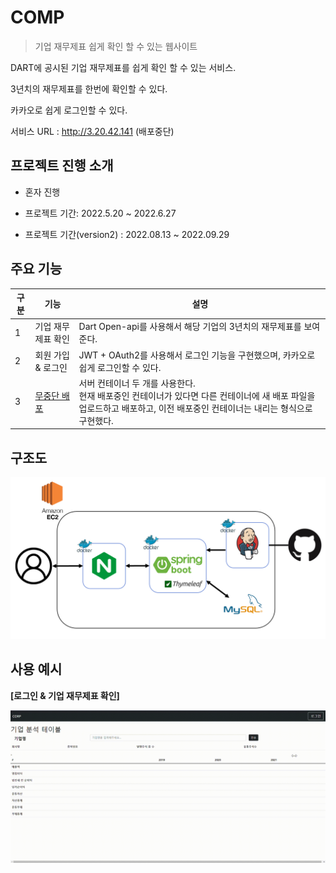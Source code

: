 # COMP

> 기업 재무제표 쉽게 확인 할 수 있는 웹사이트

DART에 공시된 기업 재무제표를 쉽게 확인 할 수 있는 서비스.

3년치의 재무제표를 한번에 확인할 수 있다.

카카오로 쉽게 로그인할 수 있다.

서비스 URL : http://3.20.42.141 (배포중단)



## 프로젝트 진행 소개

- 혼자 진행

- 프로젝트 기간: 2022.5.20 ~ 2022.6.27
- 프로젝트 기간(version2) : 2022.08.13 ~ 2022.09.29

  

## 주요 기능

| 구분 | 기능               | 설명                                                         |
| ---- | ------------------ | ------------------------------------------------------------ |
| 1    | 기업 재무제표 확인 | Dart Open-api를 사용해서 해당 기업의 3년치의 재무제표를 보여준다. |
| 2    | 회원 가입 & 로그인 | JWT + OAuth2를 사용해서 로그인 기능을 구현했으며, 카카오로 쉽게 로그인할 수 있다. |
| 3    | [무중단 배포](https://github.com/juyongc/PJT_COMP/blob/master/cicd%20%EA%B3%BC%EC%A0%95/CICD.md)        | 서버 컨테이너 두 개를 사용한다. <br />현재 배포중인 컨테이너가 있다면 다른 컨테이너에 새 배포 파일을 업로드하고 배포하고, 이전 배포중인 컨테이너는 내리는 형식으로 구현했다. |



## 구조도

![image-20220627173815747](README.assets/image-20220627173815747-16563191114933.png)

## 사용 예시

**[로그인 & 기업 재무제표 확인]**

<img src="README.assets/login_test.gif" alt="login_test" style="zoom: 50%;" />

